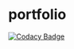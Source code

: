 # portfolio
[![Codacy Badge](https://api.codacy.com/project/badge/Grade/34fbf97c02494b779bf2a6a4f5dd6bd9)](https://app.codacy.com/manual/samarakoon.ryan/portfolio?utm_source=github.com&utm_medium=referral&utm_content=samarakoon-ryan/portfolio&utm_campaign=Badge_Grade_Settings)